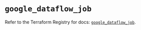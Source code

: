 # `google_dataflow_job`

Refer to the Terraform Registry for docs: [`google_dataflow_job`](https://registry.terraform.io/providers/hashicorp/google/5.41.0/docs/resources/dataflow_job).
